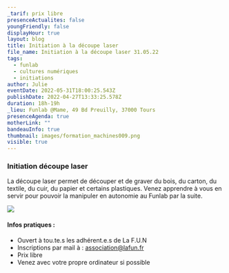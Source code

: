 ```yaml
---
_tarif: prix libre
presenceActualites: false
youngFriendly: false
displayHour: true
layout: blog
title: Initiation à la découpe laser
file_name: Initiation à la découpe laser 31.05.22
tags:
  - funlab
  - cultures numériques
  - initiations
author: Julie
eventDate: 2022-05-31T18:00:25.543Z
publishDate: 2022-04-27T13:33:25.578Z
duration: 18h-19h
_lieu: Funlab @Mame, 49 Bd Preuilly, 37000 Tours
presenceAgenda: true
motherLink: ""
bandeauInfo: true
thumbnail: images/formation_machines009.png
visible: true
---
```

### Initiation découpe laser

La découpe laser permet de découper et de graver du bois, du carton, du textile, du cuir, du papier et certains plastiques.
Venez apprendre à vous en servir pour pouvoir la manipuler en autonomie au Funlab par la suite.

![](images/formation_machines009.png)

#### Infos pratiques :

* Ouvert à tou.te.s les adhérent.e.s de La F.U.N
* Inscriptions par mail à : association@lafun.fr
* Prix libre
* Venez avec votre propre ordinateur si possible